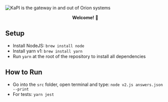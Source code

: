 ![KaPI is the gateway in and out of Orion systems](https://cdn.breakroom.cc/images/breakroom-logo--social-sharing-4adb0ee71378a289a052098a125c7e9e.png)
<p align="center"><b>Welcome!</b> 👐️</p>

## Setup

- Install NodeJS: `brew install node`
- Install yarn v1: `brew install yarn`
- Run `yarn` at the root of the repository to install all dependencies

## How to Run
- Go into the `src` folder, open terminal and type: `node v2.js answers.json --print`
- For tests: `yarn jest`